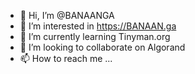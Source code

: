 - 👋 Hi, I’m @BANAANGA
- 👀 I’m interested in https://BANAAN.ga
- 🌱 I’m currently learning Tinyman.org
- 💞️ I’m looking to collaborate on Algorand
- 📫 How to reach me ...

<!---
BANAANGA/BANAANGA is a ✨ special ✨ repository because its `README.md` (this file) appears on your GitHub profile.
You can click the Preview link to take a look at your changes.
--->

